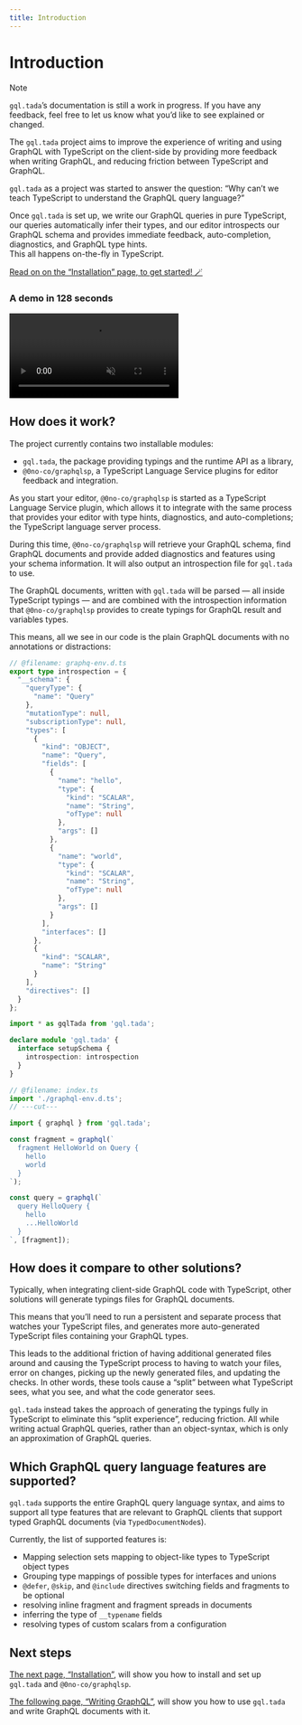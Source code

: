 ```yaml
---
title: Introduction
---
```


# Introduction

> [!NOTE]
>
> `gql.tada`’s documentation is still a work in progress.
> If you have any feedback, feel free to let us know what you’d like to see explained or changed.

The `gql.tada` project aims to improve the experience of writing and using GraphQL
with TypeScript on the client-side by providing more feedback when writing GraphQL,
and reducing friction between TypeScript and GraphQL.

`gql.tada` as a project was started to answer the question:
“Why can’t we teach TypeScript to understand the GraphQL query language?”

Once `gql.tada` is set up, we write our GraphQL queries in pure TypeScript,
our queries automatically infer their types, and our editor introspects our
GraphQL schema and provides immediate feedback, auto-completion, diagnostics,
and GraphQL type hints.<br />
This all happens on-the-fly in TypeScript.

[Read on on the “Installation” page, to get started! 🪄](./get-started/installation)

### A demo in 128 seconds

<video controls autoplay loop muted>
  <source src="https://gql-tada-demo-video.pages.dev/demo.mp4" type="video/mp4" />
</video>

## How does it work?

The project currently contains two installable modules:

- `gql.tada`, the package providing typings and the runtime API as a library,
- `@0no-co/graphqlsp`, a TypeScript Language Service plugins for editor feedback and integration.

As you start your editor, `@0no-co/graphqlsp` is started as a TypeScript Language Service
plugin, which allows it to integrate with the same process that provides your editor
with type hints, diagnostics, and auto-completions; the TypeScript language server
process.

During this time, `@0no-co/graphqlsp` will retrieve your GraphQL schema, find GraphQL
documents and provide added diagnostics and features using your schema information.
It will also output an introspection file for `gql.tada` to use.

The GraphQL documents, written with `gql.tada` will be parsed — all inside TypeScript
typings — and are combined with the introspection information that `@0no-co/graphqlsp`
provides to create typings for GraphQL result and variables types.

This means, all we see in our code is the plain GraphQL documents with no annotations or distractions:

```ts twoslash
// @filename: graphq-env.d.ts
export type introspection = {
  "__schema": {
    "queryType": {
      "name": "Query"
    },
    "mutationType": null,
    "subscriptionType": null,
    "types": [
      {
        "kind": "OBJECT",
        "name": "Query",
        "fields": [
          {
            "name": "hello",
            "type": {
              "kind": "SCALAR",
              "name": "String",
              "ofType": null
            },
            "args": []
          },
          {
            "name": "world",
            "type": {
              "kind": "SCALAR",
              "name": "String",
              "ofType": null
            },
            "args": []
          }
        ],
        "interfaces": []
      },
      {
        "kind": "SCALAR",
        "name": "String"
      }
    ],
    "directives": []
  }
};

import * as gqlTada from 'gql.tada';

declare module 'gql.tada' {
  interface setupSchema {
    introspection: introspection
  }
}

// @filename: index.ts
import './graphql-env.d.ts';
// ---cut---

import { graphql } from 'gql.tada';

const fragment = graphql(`
  fragment HelloWorld on Query {
    hello
    world
  }
`);

const query = graphql(`
  query HelloQuery {
    hello
    ...HelloWorld
  }
`, [fragment]);
```

## How does it compare to other solutions?

Typically, when integrating client-side GraphQL code with TypeScript, other solutions
will generate typings files for GraphQL documents.

This means that you’ll need to run a persistent and separate process that watches your
TypeScript files, and generates more auto-generated TypeScript files containing your
GraphQL types.

This leads to the additional friction of having additional generated files around and
causing the TypeScript process to having to watch your files, error on changes, picking
up the newly generated files, and updating the checks. In other words, these tools cause
a “split” between what TypeScript sees, what you see, and what the code generator sees.

`gql.tada` instead takes the approach of generating the typings fully in TypeScript to
eliminate this “split experience”, reducing friction. All while writing actual GraphQL
queries, rather than an object-syntax, which is only an approximation of GraphQL queries.

## Which GraphQL query language features are supported?

`gql.tada` supports the entire GraphQL query language syntax, and aims to support all
type features that are relevant to GraphQL clients that support typed GraphQL documents
(via `TypedDocumentNode`s).

Currently, the list of supported features is:

- Mapping selection sets mapping to object-like types to TypeScript object types
- Grouping type mappings of possible types for interfaces and unions
- `@defer`, `@skip`, and `@include` directives switching fields and fragments to be optional
- resolving inline fragment and fragment spreads in documents
- inferring the type of `__typename` fields
- resolving types of custom scalars from a configuration

## Next steps

[The next page, “Installation”](./get-started/installation), will show you how to install and set up `gql.tada` and `@0no-co/graphqlsp`.

[The following page, “Writing GraphQL”](./get-started/writing-graphql), will show you how to use `gql.tada` and write GraphQL documents with it.
